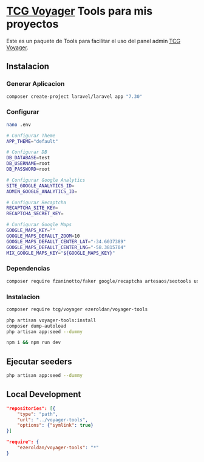 # [TCG Voyager](https://github.com/the-control-group/voyager) Tools para mis proyectos

Este es un paquete de Tools para facilitar el uso del panel admin [TCG Voyager](https://github.com/the-control-group/voyager).

## Instalacion

### Generar Aplicacion
```bash
composer create-project laravel/laravel app "7.30"
```

### Configurar

```bash
nano .env

# Configurar Theme
APP_THEME="default"

# Configurar DB
DB_DATABASE=test
DB_USERNAME=root
DB_PASSWORD=root

# Configurar Google Analytics
SITE_GOOGLE_ANALYTICS_ID=
ADMIN_GOOGLE_ANALYTICS_ID=

# Configurar Recaptcha
RECAPTCHA_SITE_KEY=
RECAPTCHA_SECRET_KEY=

# Configurar Google Maps
GOOGLE_MAPS_KEY=""
GOOGLE_MAPS_DEFAULT_ZOOM=10
GOOGLE_MAPS_DEFAULT_CENTER_LAT="-34.6037389"
GOOGLE_MAPS_DEFAULT_CENTER_LNG="-58.3815704"
MIX_GOOGLE_MAPS_KEY="${GOOGLE_MAPS_KEY}"

```

### Dependencias
```bash
composer require fzaninotto/faker google/recaptcha artesaos/seotools usmanhalalit/laracsv igaster/laravel-theme spatie/laravel-sitemap silviolleite/laravelpwa barryvdh/laravel-debugbar tucker-eric/eloquentfilter
```

### Instalacion
```bash
composer require tcg/voyager ezeroldan/voyager-tools

php artisan voyager-tools:install
composer dump-autoload
php artisan app:seed --dummy

npm i && npm run dev
```

## Ejecutar seeders
```bash
php artisan app:seed --dummy
```

## Local Development

```json
"repositories": [{
    "type": "path",
    "url": "../voyager-tools",
    "options": {"symlink": true}
}]
```

```json
"require": {
    "ezeroldan/voyager-tools": "*"
}
```